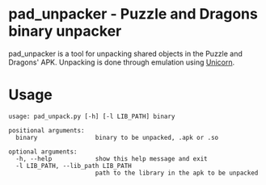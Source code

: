 pad_unpacker - Puzzle and Dragons binary unpacker
=================================================
pad_unpacker is a tool for unpacking shared objects in the Puzzle and Dragons' APK. Unpacking is done through emulation using [Unicorn](https://github.com/unicorn-engine/unicorn/).

# Usage
```
usage: pad_unpack.py [-h] [-l LIB_PATH] binary

positional arguments:
  binary                binary to be unpacked, .apk or .so

optional arguments:
  -h, --help            show this help message and exit
  -l LIB_PATH, --lib_path LIB_PATH
                        path to the library in the apk to be unpacked
```